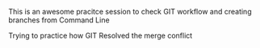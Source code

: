 This is an awesome pracitce session to check GIT workflow and creating branches from Command Line 

Trying to practice how GIT Resolved the merge conflict
